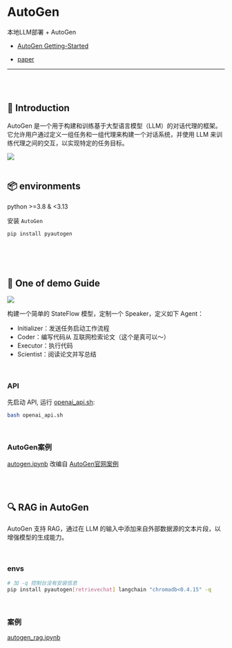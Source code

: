 # AutoGen

本地LLM部署 + AutoGen

- [AutoGen Getting-Started](https://microsoft.github.io/autogen/docs/Getting-Started)

- [paper](https://arxiv.org/abs/2308.08155)

---

<br>
<br>


## 📖 Introduction

AutoGen 是一个用于构建和训练基于大型语言模型（LLM）的对话代理的框架。它允许用户通过定义一组任务和一组代理来构建一个对话系统，并使用 LLM 来训练代理之间的交互，以实现特定的任务目标。

<img src='https://github.com/yyhchen/LLM-Application/blob/main/assets/autogen_intro.png'>


<br>
<br>


## 📦 environments
python >=3.8 & <3.13

安装 `AutoGen`
```sh
pip install pyautogen
```


<br>
<br>
<br>


## 🔨 One of demo Guide

<img src="https://github.com/yyhchen/LLM-Application/blob/main/assets/autogen_speaker.png">

构建一个简单的 StateFlow 模型，定制一个 Speaker，定义如下 Agent：
- Initializer：发送任务启动工作流程
- Coder：编写代码从 互联网检索论文（这个是真可以～）
- Executor：执行代码
- Scientist：阅读论文并写总结

<br>

### API

先启动 API, 运行 [openai_api.sh](https://github.com/yyhchen/LLM-Application/tree/main/AutoGen/openai_api.sh):

```sh
bash openai_api.sh
```

<br>

### AutoGen案例

[autogen.ipynb](https://github.com/yyhchen/LLM-Application/tree/main/AutoGen/autogen.ipynb) 改编自 [AutoGen官网案例](https://microsoft.github.io/autogen/docs/topics/groupchat/customized_speaker_selection) 


<br>
<br>


## 🔍 RAG in AutoGen 

AutoGen 支持 RAG，通过在 LLM 的输入中添加来自外部数据源的文本片段，以增强模型的生成能力。

<br>

### envs
```bash
# 加 -q 控制台没有安装信息
pip install pyautogen[retrievechat] langchain "chromadb<0.4.15" -q
```

<br>


### 案例

[autogen_rag.ipynb](https://github.com/yyhchen/LLM-Application/tree/main/AutoGen/autogen_rag.ipynb)